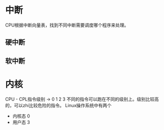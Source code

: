 # 中断
CPU根据中断向量表，找到不同中断需要调度哪个程序来处理。

## 硬中断

## 软中断

# 内核


CPU - CPL指令级别 -> 0 1 2 3
不同的指令可以跑在不同的级别上。级别比较高的，可以zhi比较危险的指令。
Linux操作系统中有两个
- 内核态 0
- 用户态 3
<!--stackedit_data:
eyJoaXN0b3J5IjpbNTM1NTM1MDldfQ==
-->